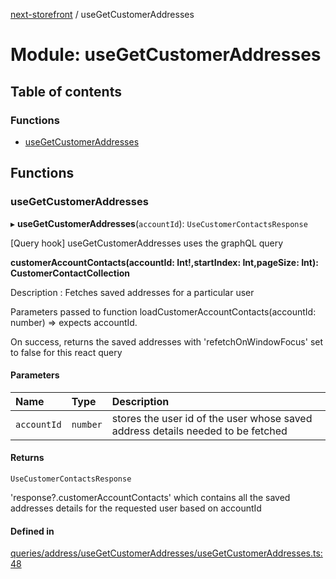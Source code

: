 [next-storefront](../README.md) / useGetCustomerAddresses

# Module: useGetCustomerAddresses

## Table of contents

### Functions

- [useGetCustomerAddresses](useGetCustomerAddresses.md#usegetcustomeraddresses)

## Functions

### useGetCustomerAddresses

▸ **useGetCustomerAddresses**(`accountId`): `UseCustomerContactsResponse`

[Query hook] useGetCustomerAddresses uses the graphQL query

<b>customerAccountContacts(accountId: Int!,startIndex: Int,pageSize: Int): CustomerContactCollection</b>

Description : Fetches saved addresses for a particular user

Parameters passed to function loadCustomerAccountContacts(accountId: number) => expects accountId.

On success, returns the saved addresses with 'refetchOnWindowFocus' set to false for this react query

#### Parameters

| Name | Type | Description |
| :------ | :------ | :------ |
| `accountId` | `number` | stores the user id of the user whose saved address details needed to be fetched |

#### Returns

`UseCustomerContactsResponse`

'response?.customerAccountContacts' which contains all the saved addresses details for the requested user based on accountId

#### Defined in

[queries/address/useGetCustomerAddresses/useGetCustomerAddresses.ts:48](https://github.com/KiboSoftware/nextjs-storefront/blob/474c22ea/hooks/queries/address/useGetCustomerAddresses/useGetCustomerAddresses.ts#L48)
